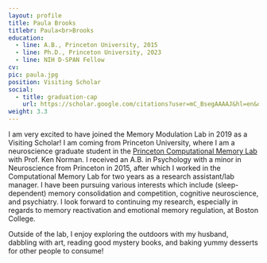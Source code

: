 ```yaml
---
layout: profile
title: Paula Brooks
titlebr: Paula<br>Brooks
education:
  - line: A.B., Princeton University, 2015
  - line: Ph.D., Princeton University, 2023
  - line: NIH D-SPAN Fellow
cv:
pic: paula.jpg
position: Visiting Scholar
social:
  - title: graduation-cap
    url: https://scholar.google.com/citations?user=mC_BsegAAAAJ&hl=en&oi=ao
weight: 3.3
---
```

I am very excited to have joined the Memory Modulation Lab in 2019 as a Visiting Scholar! I am coming from Princeton University, where I am a neuroscience graduate student in the [Princeton Computational Memory Lab](http://compmem.princeton.edu/) with Prof. Ken Norman. I received an A.B. in Psychology with a minor in Neuroscience from Princeton in 2015, after which I worked in the Computational Memory Lab for two years as a research assistant/lab manager. I have been pursuing various interests which include (sleep-dependent) memory consolidation and competition, cognitive neuroscience, and psychiatry. I look forward to continuing my research, especially in regards to memory reactivation and emotional memory regulation, at Boston College.

Outside of the lab, I enjoy exploring the outdoors with my husband, dabbling with art, reading good mystery books, and baking yummy desserts for other people to consume!
